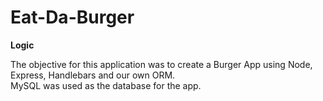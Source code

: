 # Eat-Da-Burger

<b>Logic</b>

The objective for this application was to create a Burger App using Node, Express, Handlebars and our own ORM.<br>
MySQL was used as the database for the app.<br>
